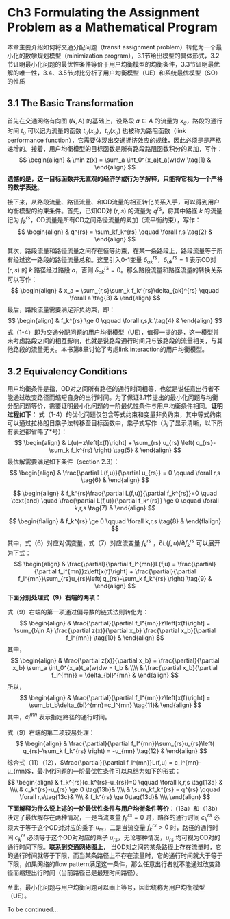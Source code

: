 # Ch3 Formulating the Assignment Problem as a Mathematical Program

本章主要介绍如何将交通分配问题（transit assignment problem）转化为一个最小化的数学规划模型（minimization program），3.1节给出模型的具体形式，3.2节证明最小化问题的最优性条件等价于用户均衡模型的均衡条件，3.3节证明最优解的唯一性，3.4、3.5节对比分析了用户均衡模型（UE）和系统最优模型（SO）的性质

## 3.1 The Basic Transformation

首先在交通网络有向图 $(N,A)$ 的基础上，设路段 $a\in A$ 的流量为 $x_a$，路段的通行时间 $t_a$ 可以记为流量的函数 $t_a(x_a)$，$t_a(x_a)$ 也被称为路阻函数（link performance function），它需要体现出交通拥挤效应的规律，因此必须是是严格递增的。接着，用户均衡模型的目标函数是所有路段路阻函数积分的累加，写作：
$$
\begin{align}
& \min z(x) = \sum_a \int_0^{x_a}t_a(w)dw \tag{1} &
\end{align}
$$
**遗憾的是，这一目标函数并无直观的经济学或行为学解释，只能将它视为一个严格的数学表达**。

接下来，从路段流量、路径流量、和OD流量的相互转化关系入手，可以得到用户均衡模型的约束条件。首先，已知OD对 $(r,s)$ 的流量为 $q^{rs}$，将其中路径 $k$ 的流量记为 $f_{k}^{rs}$，OD流量是所有OD之间路径流量的累加（流平衡约束），写作：
$$
\begin{align}
& q^{rs} = \sum_kf_k^{rs} \qquad \forall r,s \tag{2} &
\end{align}
$$
其次，路段流量和路径流量之间存在恒等约束，在某一条路段上，路段流量等于所有经过这一路段的路径流量总和。这里引入0-1变量 $\delta_{ak}^{rs}$，$\delta_{ak}^{rs}=1$ 表示OD对 $(r,s)$ 的 $k$ 路径经过路段 $a$，否则 $\delta_{ak}^{rs}=0$。那么路段流量和路径流量的转换关系可以写作：
$$
\begin{align}
& x_a = \sum_{r,s}\sum_k f_k^{rs}\delta_{ak}^{rs} \qquad \forall a \tag{3} &
\end{align}
$$
最后，路段流量需要满足非负约束，即：
$$
\begin{align}
& f_k^{rs} \ge 0 \qquad \forall r,s,k \tag{4} &
\end{align}
$$
式（1-4）即为交通分配问题的用户均衡模型（UE），值得一提的是，这一模型并未考虑路段之间的相互影响，也就是说路段通行时间只与该路段的流量相关，与其他路段的流量无关。本书第8章讨论了考虑link interaction的用户均衡模型。

## 3.2 Equivalency Conditions

用户均衡条件是指，OD对之间所有路径的通行时间相等，也就是说任意出行者不能通过改变路径而缩短自身的出行时间。为了保证3.1节提出的最小化问题与均衡分配问题等价，需要证明最小化问题的一阶最优性条件与用户均衡条件相同。**证明过程如下：**
式（1-4）的优化问题仅包含等式约束和变量非负约束，其中等式约束可以通过拉格朗日乘子法转移至目标函数中，乘子式写作（为了显示清晰，以下所有表述都省略了\*号）：
$$
\begin{align}
& L(u)=z\left[x(f)\right] + \sum_{rs} u_{rs} \left( q_{rs}- \sum_k f_k^{rs} \right) \tag{5} &
\end{align}
$$
最优解需要满足如下条件（section 2.3）：
$$
\begin{align}
& \frac{\partial L(f,u)}{\partial u_{rs}} = 0 \qquad \forall r,s
\tag{6} &
\end{align}
$$

$$
\begin{align}
& f_k^{rs}\frac{\partial L(f,u)}{\partial f_k^{rs}}=0 
\quad \text{and} \quad
\frac{\partial L(f,u)}{\partial f_k^{rs}} \ge 0 \qquad \forall k,r,s
\tag{7} &
\end{align}
$$

$$
\begin{flalign}
& f_k^{rs} \ge 0  \qquad \forall k,r,s \tag{8} &
\end{flalign}
$$

其中，式（6）对应对偶变量，式（7）对应流变量 $f_k^{rs}$ ，${\partial L(f,u)}/{\partial f_k^{rs}}$ 可以展开为下式：
$$
\begin{align}
& \frac{\partial}{\partial f_l^{mn}}L(f,u) = 
\frac{\partial}{\partial f_l^{mn}}z\left[x(f)\right] +
\frac{\partial}{\partial f_l^{mn}}\sum_{rs}u_{rs}\left( q_{rs}-\sum_k f_k^{rs} \right)
\tag{9} &
\end{align}
$$
**下面分别处理式（9）右端的两项：**

式（9）右端的第一项通过偏导数的链式法则转化为：
$$
\begin{align}
& \frac{\partial}{\partial f_l^{mn}}z\left[x(f)\right] =
\sum_{b\in A} \frac{\partial z(x)}{\partial x_b} \frac{\partial x_b}{\partial f_l^{mn}}
\tag{10} &
\end{align}
$$
其中，
$$
\begin{align}
& \frac{\partial z(x)}{\partial x_b} = \frac{\partial}{\partial x_b} \sum_a \int_0^{x_a}t_a(w)dw = t_b & \\\\
& \frac{\partial x_b}{\partial f_l^{mn}} = \delta_{bl}^{mn} &
\end{align}
$$
所以，
$$
\begin{align}
& \frac{\partial}{\partial f_l^{mn}}z\left[x(f)\right] = \sum_bt_b\delta_{bl}^{mn}=c_l^{mn} \tag{11}&
\end{align}
$$
其中，$c_l^{mn}$ 表示指定路径的通行时间。

式（9）右端的第二项较易处理：
$$
\begin{align}
& \frac{\partial}{\partial f_l^{mn}}\sum_{rs}u_{rs}\left( q_{rs}-\sum_k f_k^{rs} \right) = -u_{mn}
\tag{12} &
\end{align}
$$
综合式（11）（12），$\frac{\partial}{\partial f_l^{mn}}L(f,u) = c_l^{mn}-u_{mn}$，最小化问题的一阶最优性条件可以总结为如下的形式：
$$
\begin{align}
& f_k^{rs}(c_k^{rs}-u_{rs})=0 \qquad \forall k,r,s \tag{13a} & \\\\
& c_k^{rs}-u_{rs} \ge 0 \tag{13b}& \\\\
& \sum_kf_k^{rs} = q^{rs} \qquad \forall r,s\tag{13c}& \\\\
& f_k^{rs} \ge 0\tag{13d}& \\\\
\end{align}
$$
**下面解释为什么说上述的一阶最优性条件与用户均衡条件等价**：（13a）和（13b）决定了最优解存在两种情况，一是当流变量 $f_k^{rs}=0$ 时，路径的通行时间 $c_k^{rs}$ 必须大于等于这个OD对对应的乘子 $u_{rs}$，二是当流变量 $f_k^{rs}>0$ 时，路径的通行时间 $c_k^{rs}$ 必须等于这个OD对对应的乘子 $u_{rs}$，无论哪种情况，$u_{rs}$ 均可视为OD对的通行时间下限。**联系到交通网络图上，** 当OD对之间的某条路径上存在流量时，它的通行时间就等于下限，而当某条路径上不存在流量时，它的通行时间就大于等于下限，如果网络的flow pattern满足这一条件，那么任意出行者就不能通过改变路径而缩短出行时间（当前路径已是最短时间路径）。

至此，最小化问题与用户均衡问题可以画上等号，因此统称为用户均衡模型（UE）。



To be continued...

